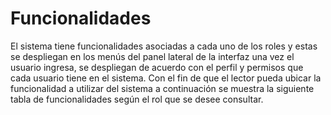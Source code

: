# Funcionalidades

El sistema tiene funcionalidades asociadas a cada uno de los roles y estas se despliegan en los menús del panel lateral de la interfaz una vez el usuario ingresa, se despliegan de acuerdo con el perfil y permisos que cada usuario tiene en el sistema. Con el fin de que el lector pueda ubicar la funcionalidad a utilizar del sistema a continuación se muestra la siguiente tabla de funcionalidades según el rol que se desee consultar.
